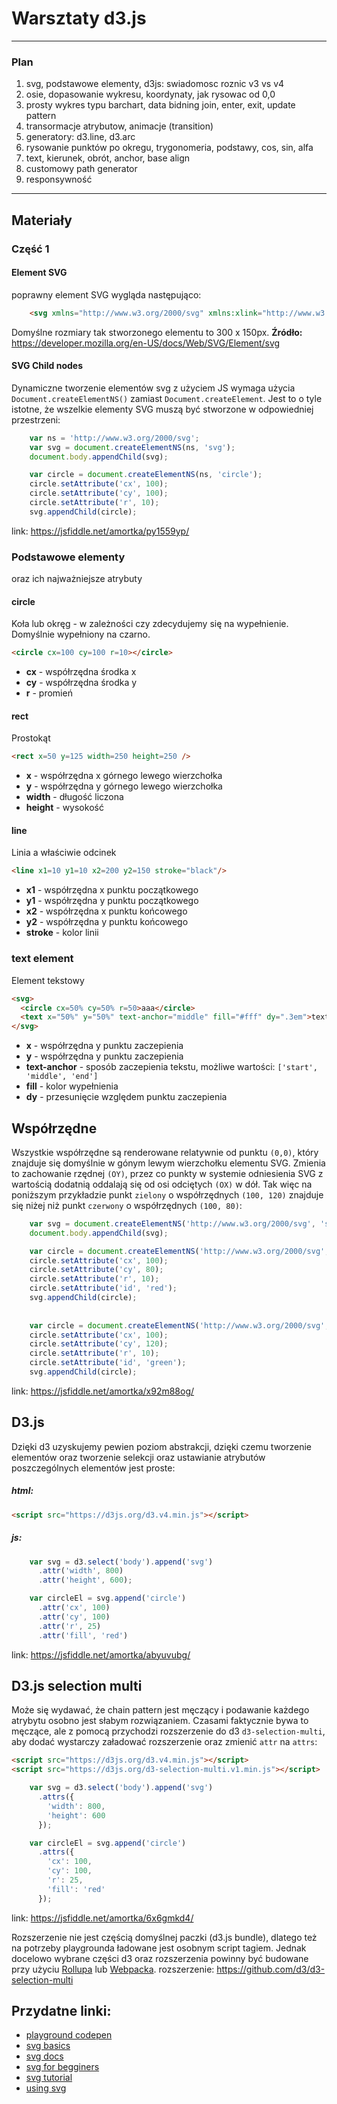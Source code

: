 # Warsztaty d3.js
---
### Plan
1. svg, podstawowe elementy, d3js: swiadomosc roznic v3 vs v4
3. osie, dopasowanie wykresu, koordynaty, jak rysowac od 0,0
2. prosty wykres typu barchart, data bidning join, enter, exit, update pattern
4. transormacje atrybutow, animacje (transition)
5. generatory: d3.line, d3.arc
6. rysowanie punktów po okregu, trygonomeria, podstawy, cos, sin, alfa
7. text, kierunek, obrót, anchor, base align
8. customowy path generator
9. responsywność

***
## Materiały

### Część 1
#### Element SVG
poprawny element SVG wygląda następująco:
```html
    <svg xmlns="http://www.w3.org/2000/svg" xmlns:xlink="http://www.w3.org/1999/xlink">
```
Domyślne rozmiary tak stworzonego elementu to 300 x 150px.
**Źródło:** https://developer.mozilla.org/en-US/docs/Web/SVG/Element/svg

#### SVG Child nodes
Dynamiczne tworzenie elementów svg z użyciem JS wymaga użycia ``Document.createElementNS()`` zamiast ``Document.createElement``. Jest to o tyle istotne, że wszelkie elementy SVG muszą być stworzone w odpowiedniej przestrzeni:
```javascript
    var ns = 'http://www.w3.org/2000/svg';
    var svg = document.createElementNS(ns, 'svg');
    document.body.appendChild(svg);

    var circle = document.createElementNS(ns, 'circle');
    circle.setAttribute('cx', 100);
    circle.setAttribute('cy', 100);
    circle.setAttribute('r', 10);
    svg.appendChild(circle);
```
link: https://jsfiddle.net/amortka/py1559yp/

### Podstawowe elementy
oraz ich najważniejsze atrybuty

#### circle
Koła lub okręg - w zależności czy zdecydujemy się na wypełnienie. Domyślnie wypełniony na czarno.
```html
<circle cx=100 cy=100 r=10></circle>
```
- **cx** - współrzędna środka x
- **cy** - współrzędna środka y
- **r** - promień 

#### rect
Prostokąt
```html
<rect x=50 y=125 width=250 height=250 />
```
- **x** - współrzędna x górnego lewego wierzchołka
- **y** - współrzędna y górnego lewego wierzchołka
- **width** - długość liczona
- **height** - wysokość

#### line
Linia a właściwie odcinek
```html
<line x1=10 y1=10 x2=200 y2=150 stroke="black"/>
```
- **x1** - współrzędna x punktu początkowego
- **y1** - współrzędna y punktu początkowego
- **x2** - współrzędna x punktu końcowego
- **y2** - współrzędna y punktu końcowego
- **stroke** - kolor linii
### text element
Element tekstowy
```html
<svg>
  <circle cx=50% cy=50% r=50>aaa</circle>
  <text x="50%" y="50%" text-anchor="middle" fill="#fff" dy=".3em">text</text>
</svg>
```
- **x** - współrzędna y punktu zaczepienia
- **y** - współrzędna y punktu zaczepienia
- **text-anchor** - sposób zaczepienia tekstu, możliwe wartości: ``['start', 'middle', 'end']``
- **fill** - kolor wypełnienia
- **dy** - przesunięcie względem punktu zaczepienia

## Współrzędne
Wszystkie współrzędne są renderowane relatywnie od punktu ``(0,0)``, który znajduje się domyślnie w gónym lewym wierzchołku elementu SVG. Zmienia to zachowanie rzędnej ``(OY)``, przez co punkty w systemie odniesienia SVG z wartością dodatnią oddalają się od osi odciętych ``(OX)`` w dół. Tak więc na poniższym przykładzie punkt ``zielony`` o współrzędnych ``(100, 120)`` znajduje się niżej niż punkt ``czerwony`` o współrzędnych ``(100, 80)``:
```javascript
    var svg = document.createElementNS('http://www.w3.org/2000/svg', 'svg');
    document.body.appendChild(svg);

    var circle = document.createElementNS('http://www.w3.org/2000/svg', 'circle');
    circle.setAttribute('cx', 100);
    circle.setAttribute('cy', 80);
    circle.setAttribute('r', 10);
    circle.setAttribute('id', 'red');
    svg.appendChild(circle);
    
    
    var circle = document.createElementNS('http://www.w3.org/2000/svg', 'circle');
    circle.setAttribute('cx', 100);
    circle.setAttribute('cy', 120);
    circle.setAttribute('r', 10);
    circle.setAttribute('id', 'green');
    svg.appendChild(circle);
```
link: https://jsfiddle.net/amortka/x92m88og/


## D3.js
Dzięki d3 uzyskujemy pewien poziom abstrakcji, dzięki czemu tworzenie elementów oraz tworzenie selekcji oraz ustawianie atrybutów poszczególnych elementów jest proste:
##### html:
```html
<script src="https://d3js.org/d3.v4.min.js"></script>
```
##### **js**:
```javascript
    var svg = d3.select('body').append('svg')
      .attr('width', 800)
      .attr('height', 600);

    var circleEl = svg.append('circle')
      .attr('cx', 100)
      .attr('cy', 100)
      .attr('r', 25)
      .attr('fill', 'red')
```
link: https://jsfiddle.net/amortka/abyuvubg/

## D3.js selection multi
Może się wydawać, że chain pattern jest męczący i podawanie każdego atrybytu osobno jest słabym rozwiązaniem. Czasami faktycznie bywa to męczące, ale z pomocą przychodzi rozszerzenie do d3 `d3-selection-multi`, aby dodać wystarczy załadować rozszerzenie oraz zmienić ``attr`` na ``attrs``:
```html
<script src="https://d3js.org/d3.v4.min.js"></script>
<script src="https://d3js.org/d3-selection-multi.v1.min.js"></script>
```
```javascript
    var svg = d3.select('body').append('svg')
      .attrs({
        'width': 800,
        'height': 600
      });

    var circleEl = svg.append('circle')
      .attrs({
        'cx': 100,
        'cy': 100,
        'r': 25,
        'fill': 'red'
      });
```
link: https://jsfiddle.net/amortka/6x6gmkd4/

Rozszerzenie nie jest częścią domyślnej paczki (d3.js bundle), dlatego też na potrzeby playgrounda ładowane jest osobnym script tagiem. Jednak docelowo wybrane części d3 oraz rozszerzenia powinny być budowane przy użyciu [Rollupa](https://rollupjs.org/) lub [Webpacka](https://webpack.github.io/).
rozszerzenie: https://github.com/d3/d3-selection-multi

## Przydatne linki:
- [playground codepen](https://codepen.io/amortka/pen/qmLddG?editors=0010)
- [svg basics](https://bl.ocks.org/curran/098af28142c664535cdf624d09dd90a8)
- [svg docs](https://developer.mozilla.org/en-US/docs/Web/SVG/Element)
- [svg for begginers](http://unicorn-ui.com/blog/svg-for-beginners.html)
- [svg tutorial](https://developer.mozilla.org/en-US/docs/Web/SVG/Tutorial)
- [using svg](https://css-tricks.com/using-svg/)







